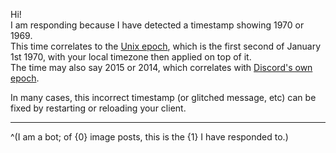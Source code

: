 Hi!  
I am responding because I have detected a timestamp showing 1970 or 1969.  
This time correlates to the [Unix epoch](https://en.wikipedia.org/wiki/Unix_time), which is the first second of January 1st 1970, with your local timezone then applied on top of it.   
The time may also say 2015 or 2014, which correlates with [Discord's own epoch](https://discord.com/developers/docs/reference#snowflakes-snowflake-id-format-structure-left-to-right).

In many cases, this incorrect timestamp (or glitched message, etc) can be fixed by restarting or reloading your client.

- - -

^(I am a bot; of {0} image posts, this is the {1} I have responded to.)